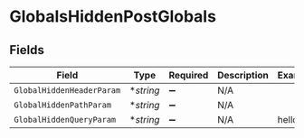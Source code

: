 # GlobalsHiddenPostGlobals


## Fields

| Field                     | Type                      | Required                  | Description               | Example                   |
| ------------------------- | ------------------------- | ------------------------- | ------------------------- | ------------------------- |
| `GlobalHiddenHeaderParam` | **string*                 | :heavy_minus_sign:        | N/A                       |                           |
| `GlobalHiddenPathParam`   | **string*                 | :heavy_minus_sign:        | N/A                       |                           |
| `GlobalHiddenQueryParam`  | **string*                 | :heavy_minus_sign:        | N/A                       | hello                     |